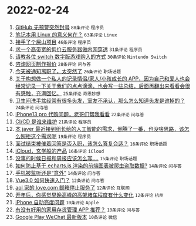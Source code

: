 # 2022-02-24

1. [GitHub 无预警突然封号](https://www.v2ex.com/t/836086) `88条评论` `程序员`
1. [笔记本用 Linux 的意义何在？](https://www.v2ex.com/t/836078) `63条评论` `Linux`
1. [接手了个屎山项目](https://www.v2ex.com/t/836084) `46条评论` `程序员`
1. [求一个高带宽的低价云服务器做内网穿透](https://www.v2ex.com/t/836102) `31条评论` `程序员`
1. [请教各位 switch 数字版游戏购入的方式](https://www.v2ex.com/t/836080) `30条评论` `Nintendo Switch`
1. [咨询网页制作报价](https://www.v2ex.com/t/836121) `28条评论` `问与答`
1. [今天被通知离职了，太突然了](https://www.v2ex.com/t/836133) `26条评论` `职场话题`
1. [关于构想做一个私人的记录情侣/家人/小孩成长的 APP，因为自己和爱人也会经常记录一下关于我们的点点滴滴，也会写一些总结，后面再翻出来看看会很有感触，充满回忆。](https://www.v2ex.com/t/836115) `25条评论` `奇思妙想`
1. [卫生间洗手盆经常有很多头发，室友不承认，那么怎么知道头发是谁掉的？](https://www.v2ex.com/t/836144) `24条评论` `问与答`
1. [iPhone13 pro 代购问题，老哥们帮我看看](https://www.v2ex.com/t/836073) `22条评论` `问与答`
1. [CI/CD 是谁来维护](https://www.v2ex.com/t/836099) `21条评论` `程序员`
1. [本 javer 最近接到组长给的人工智能的需求，倒腾了一番，也没啥思路，该怎么婉拒这个需求呢](https://www.v2ex.com/t/836108) `19条评论` `程序员`
1. [面试结束被催着回答是否入职，该怎么答复合适？](https://www.v2ex.com/t/836119) `16条评论` `职场话题`
1. [iCloud，玄学般的产品](https://www.v2ex.com/t/836111) `16条评论` `iCloud`
1. [没事的时候日报和周报应该怎么写....](https://www.v2ex.com/t/836113) `15条评论` `职场话题`
1. [如何防止基于 echarts.js 渲染的前端图表被爬虫盗取数据?](https://www.v2ex.com/t/836092) `14条评论` `问与答`
1. [手机被监听还是“意外”](https://www.v2ex.com/t/836085) `14条评论` `问与答`
1. [Vue3.0 如何快速入门？](https://www.v2ex.com/t/836083) `12条评论` `问与答`
1. [aol 家的 love.com 邮箱停止服务了](https://www.v2ex.com/t/836079) `12条评论` `互联网`
1. [开年后，你感觉早晚高峰的高架堵车程度有什么变化](https://www.v2ex.com/t/836076) `12条评论` `杭州`
1. [iPhone 自动亮度问题](https://www.v2ex.com/t/836124) `10条评论` `Apple`
1. [有没有好用的家用存货管理 APP 推荐？](https://www.v2ex.com/t/836082) `10条评论` `问与答`
1. [Google Play WeChat 最新版本](https://www.v2ex.com/t/836081) `10条评论` `微信`
